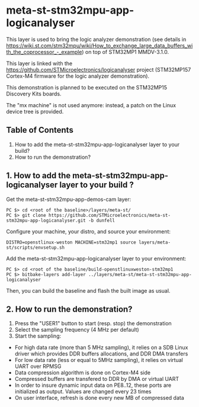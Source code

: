 # meta-st-stm32mpu-app-logicanalyser
This layer is used to bring the logic analyzer demonstration (see details in https://wiki.st.com/stm32mpu/wiki/How_to_exchange_large_data_buffers_with_the_coprocessor_-_example) on top of STM32MP1 MMDV-3.1.0.

This layer is linked with the https://github.com/STMicroelectronics/logicanalyser project (STM32MP157 Cortex-M4 firmware for the logic analyzer demonstration).

This demonstration is planned to be executed on the STM32MP15 Discovery Kits boards.

The "mx machine" is not used anymore: instead, a patch on the Linux device tree is provided.

## Table of Contents
1. How to add the meta-st-stm32mpu-app-logicanalyser layer to your build?
2. How to run the demonstration?

## 1. How to add the meta-st-stm32mpu-app-logicanalyser layer to your build ?
Get the meta-st-stm32mpu-app-demos-cam layer:
```
PC $> cd <root of the baseline>/layers/meta-st/
PC $> git clone https://github.com/STMicroelectronics/meta-st-stm32mpu-app-logicanalyser.git -b dunfell
```
Configure your machine, your distro, and source your environment:
```
DISTRO=openstlinux-weston MACHINE=stm32mp1 source layers/meta-st/scripts/envsetup.sh
```
Add the meta-st-stm32mpu-app-logicanalyser layer to your environment:
```
PC $> cd <root of the baseline/build-openstlinuxweston-stm32mp1
PC $> bitbake-layers add-layer ../layers/meta-st/meta-st-stm32mpu-app-logicanalyser
```
Then, you can build the baseline and flash the built image as usual.

## 2. How to run the demonstration?
1. Press the "USER1" button to start (resp. stop) the demonstration
2. Select the sampling frequency (4 MHz per default)
3. Start the sampling:
- For high data rate (more than 5 MHz sampling), it relies on a SDB Linux driver which provides DDR buffers allocations, and DDR DMA transfers<br>
- For low data rate (less or equal to 5MHz sampling), it relies on virtual UART over RPMSG<br>
- Data compression algorithm is done on Cortex-M4 side<br>
- Compressed buffers are transfered to DDR by DMA or virtual UART<br>
- In order to insure dynamic input data on PE8..12, these ports are initialized as output. Values are changed every 23 times<br>
- On user interface, refresh is done every new MB of compressed data
